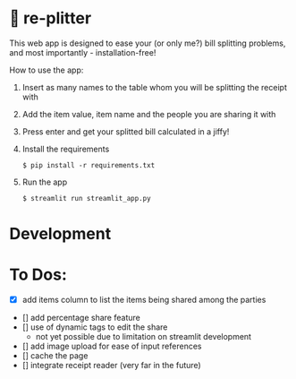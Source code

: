 # 🎈 re-plitter

This web app is designed to ease your (or only me?) bill splitting problems, and most importantly - installation-free! 

How to use the app:

1. Insert as many names to the table whom you will be splitting the receipt with
2. Add the item value, item name and the people you are sharing it with
3. Press enter and get your splitted bill calculated in a jiffy! 

1. Install the requirements

   ```
   $ pip install -r requirements.txt
   ```

2. Run the app

   ```
   $ streamlit run streamlit_app.py
   ```

# Development
# To Dos:
- [x] add items column to list the items being shared among the parties
- [] add percentage share feature 
- [] use of dynamic tags to edit the share 
   - not yet possible due to limitation on streamlit development
- [] add image upload for ease of input references
- [] cache the page 
- [] integrate receipt reader (very far in the future)